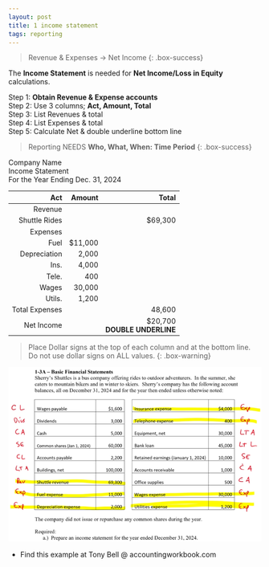 ```yaml
---
layout: post
title: 1 income statement
tags: reporting
---
```


> Revenue & Expenses -> Net Income
{: .box-success}


The **Income Statement** is needed for **Net Income/Loss in Equity** calculations.

Step 1: **Obtain Revenue & Expense accounts**     
Step 2: Use 3 columns; **Act, Amount, Total**   
Step 3: List Revenues & total   
Step 4: List Expenses & total    
Step 5: Calculate Net & double underline bottom line   


> Reporting NEEDS **Who, What, When: Time Period**
{: .box-success}

Company Name   
Income Statement   
For the Year Ending Dec. 31, 2024

| Act | Amount | Total |
|----:|-------:|------:|
| Revenue | | |
| Shuttle Rides | | $69,300 |
| Expenses | | |
| Fuel | $11,000 | |
| Depreciation | 2,000 | |
| Ins. | 4,000 | |
| Tele. | 400 | |
| Wages | 30,000 | |
| Utils. | 1,200 | |
| Total Expenses | | 48,600 |
| Net Income | | $20,700 <br> **DOUBLE UNDERLINE** |


> Place Dollar signs at the top of each column and at the bottom line. Do not use dollar signs on ALL values.
{: .box-warning}


![Example Income Statement](/assets/tony-bell/prepare-income-statement.png)

- Find this example at Tony Bell @ accountingworkbook.com

